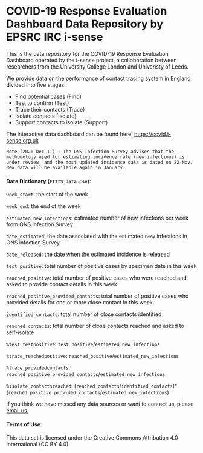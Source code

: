 # COVID-19 Response Evaluation Dashboard Data Repository by EPSRC IRC i-sense

This is the data repository for the COVID-19 Response Evaluation Dashboard operated by the i-sense project, 
a colloboration between researchers from the University College London and Univeristy of Leeds. 

We provide data on the performance of contact tracing system in England divided into five stages:
- Find potential cases (Find)
- Test to confirm (Test)
- Trace their contacts (Trace)
- Isolate contacts (Isolate)
-  Support contacts to isolate (Support)

The interactive data dashboard can be found here: https://covid.i-sense.org.uk

`Note (2020-Dec-11) : The ONS Infection Survey advises that the methodology used for estimating incidence rate (new infections) is under review,
 and the most updated incidence data is dated on 22 Nov.
New data will be available again in January. `

#### Data Dictionary (`FTTIS_data.csv`):  

`week_start`:	the start of the week

`week_end`:	the end of the week

`estimated_new_infections`:	estimated number of new infections per week from ONS infection Survey

`date_estimated`:	the date associated with the estimated new infections in ONS infection Survey

`date_released`:	the date when the estimated incidence is released

`test_positive`:	total number of positive cases by specimen date in this week

`reached_positive`:	total number of positive cases who were reached and asked to provide contact details in this week

`reached_positive_provided_contacts`:	total number of positive cases  who provided details for one or more close contact in this week

`identified_contacts`:	total number of close contacts identified

`reached_contacts`:	total number of close contacts reached and asked to self-isolate

`%test_testpositive`:	`test_positive`/`estimated_new_infections`

`%trace_reachedpositive`:	`reached_positive`/`estimated_new_infections`

`%trace_providedcontacts`:	`reached_positive_provided_contacts`/`estimated_new_infections`

`%isolate_contactsreached`:	(`reached_contacts`/`identified_contacts`)*(`reached_positive_provided_contacts`/`estimated_new_infections`)


If you think we have missed any data sources or want to contact us, please [email us.](e.j.manley@leeds.ac.uk)

#### Terms of Use:

This data set is licensed under the Creative Commons Attribution 4.0 International (CC BY 4.0).